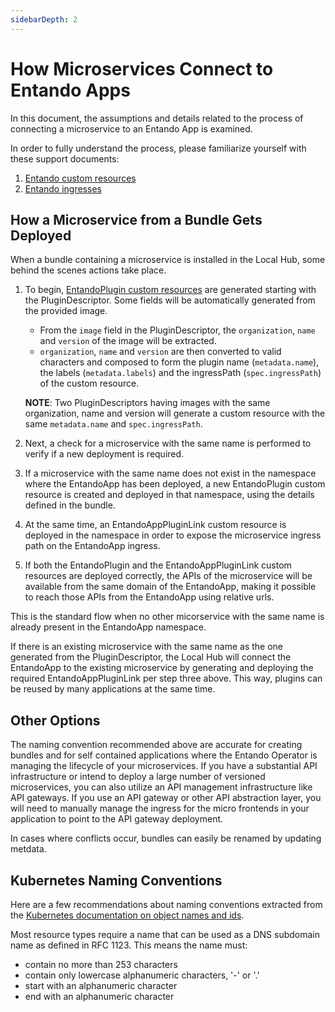 ```yaml
---
sidebarDepth: 2
---
```

# How Microservices Connect to Entando Apps

In this document, the assumptions and details related to the process of connecting a microservice to an Entando App is examined.

In order to fully understand the process, please familiarize yourself with these support documents:

1. [Entando custom resources](../reference/custom-resources.md)
2. [Entando ingresses](../getting-started/concepts-overview.md#entando-ingresses)

## How a Microservice from a Bundle Gets Deployed

When a bundle containing a microservice is installed in the Local Hub, some behind the scenes actions take place.

1. To begin, [EntandoPlugin custom resources](https://github.com/entando-k8s/entando-k8s-custom-model/blob/master/src/main/resources/crd/entandoplugins.entando.org.crd.yaml) are generated starting with the PluginDescriptor. Some fields will be automatically generated from the provided image.    
     * From the `image` field in the PluginDescriptor, the `organization`, `name` and `version` of the image will be extracted.  
     * `organization`, `name` and `version` are then converted to valid characters and composed to form the plugin name (`metadata.name`), the labels (`metadata.labels`) and the ingressPath (`spec.ingressPath`) of the custom resource.

     **NOTE**: Two PluginDescriptors having images with the same organization, name and version will generate a custom resource with the same `metadata.name` and `spec.ingressPath`.

2. Next, a check for a microservice with the same name is performed to verify if a new deployment is required.
3. If a microservice with the same name does not exist in the namespace where the EntandoApp has been deployed, a new EntandoPlugin custom resource is created and deployed in that namespace, using the details defined in the bundle.
4. At the same time, an EntandoAppPluginLink custom resource is deployed in the namespace in order to expose the microservice ingress path on the EntandoApp ingress.
5. If both the EntandoPlugin and the EntandoAppPluginLink custom resources are deployed correctly, the APIs of the microservice will be available from the same domain of the EntandoApp, making it possible to reach those APIs from the EntandoApp using relative urls.

This is the standard flow when no other micorservice with the same name is already present in the EntandoApp namespace.

If there is an existing microservice with the same name as the one generated from the PluginDescriptor, the Local Hub will connect the EntandoApp to
the existing microservice by generating and deploying the required EntandoAppPluginLink per step three above.
This way, plugins can be reused by many applications at the same time.

## Other Options

The naming convention recommended above are accurate for creating bundles and for self contained applications where the Entando Operator is managing the lifecycle of your microservices. If you have a substantial API infrastructure or intend to deploy a large number of versioned microservices, you can also utilize an API management infrastructure like API gateways. If you use an API gateway or other API abstraction layer, you will need to manually manage the ingress for the micro frontends in your application to point to the API gateway deployment.

In cases where conflicts occur, bundles can easily be renamed by updating metdata.

## Kubernetes Naming Conventions

Here are a few recommendations about naming conventions extracted from the [Kubernetes documentation on object names and ids](https://kubernetes.io/docs/concepts/overview/working-with-objects/names/).

Most resource types require a name that can be used as a DNS subdomain name as defined in RFC 1123. This means the name must:
 - contain no more than 253 characters
 - contain only lowercase alphanumeric characters, '-' or '.'
 - start with an alphanumeric character
 - end with an alphanumeric character
